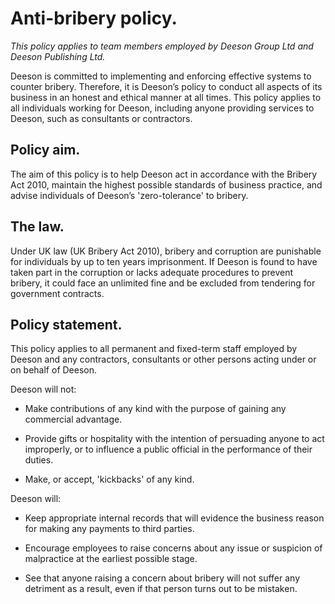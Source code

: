 # Anti-bribery policy.

_This policy applies to team members employed by Deeson Group Ltd and Deeson Publishing Ltd._

Deeson is committed to implementing and enforcing effective systems to counter bribery. Therefore, it is Deeson’s policy to conduct all aspects of its business in an honest and ethical manner at all times. This policy applies to all individuals working for Deeson, including anyone providing services to Deeson, such as consultants or contractors.

## Policy aim.

The aim of this policy is to help Deeson act in accordance with the Bribery Act 2010, maintain the highest possible standards of business practice, and advise individuals of Deeson’s 'zero-tolerance' to bribery.

## The law.

Under UK law (UK Bribery Act 2010), bribery and corruption are punishable for individuals by up to ten years imprisonment. If Deeson is found to have taken part in the corruption or lacks adequate procedures to prevent bribery, it could face an unlimited fine and be excluded from tendering for government contracts.

## Policy statement.

This policy applies to all permanent and fixed-term staff employed by Deeson and any contractors, consultants or other persons acting under or on behalf of Deeson. 

Deeson will not: 

- Make contributions of any kind with the purpose of gaining any commercial advantage.

- Provide gifts or hospitality with the intention of persuading anyone to act improperly, or to influence a public official in the performance of their duties. 

- Make, or accept, 'kickbacks' of any kind. 

Deeson will: 

- Keep appropriate internal records that will evidence the business reason for making any payments to third parties.

- Encourage employees to raise concerns about any issue or suspicion of malpractice at the earliest possible stage.

- See that anyone raising a concern about bribery will not suffer any detriment as a result, even if that person turns out to be mistaken.
